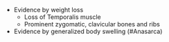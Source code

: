 - Evidence by weight loss
	- Loss of Temporalis muscle
	- Prominent zygomatic, clavicular bones and ribs
- Evidence by generalized body swelling (#Anasarca)